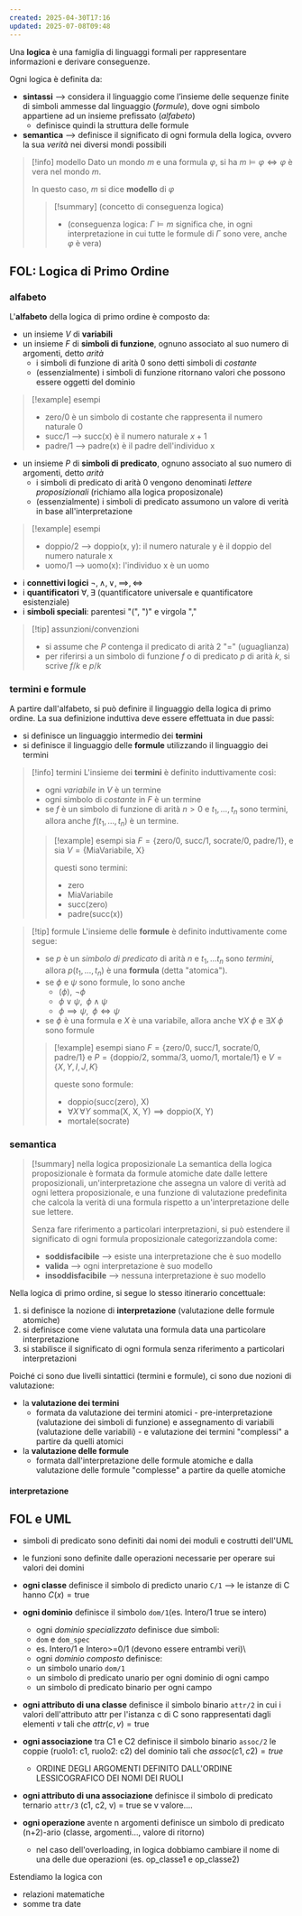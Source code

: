 ```yaml
---
created: 2025-04-30T17:16
updated: 2025-07-08T09:48
---
```

Una **logica** è una famiglia di linguaggi formali per rappresentare informazioni e derivare conseguenze.

Ogni logica è definita da:
- **sintassi** ⟶ considera il linguaggio come l’insieme delle sequenze finite di simboli ammesse dal linguaggio (*formule*), dove ogni simbolo appartiene ad un insieme prefissato (*alfabeto*)
	- definisce quindi la struttura delle formule
- **semantica** ⟶ definisce il significato di ogni formula della logica, ovvero la sua *verità* nei diversi mondi possibili

>[!info] modello
> Dato un mondo $m$ e una formula $\varphi$, si ha  $m \vDash \varphi \iff \varphi$ è vera nel mondo $m$.
> 
> In questo caso, $m$ si dice **modello** di $\varphi$
> >[!summary] (concetto di conseguenza logica)
>> - (conseguenza logica: $\Gamma \vDash m$  significa che, in ogni interpretazione in cui tutte le formule di $\Gamma$ sono vere, anche $\varphi$ è vera)

## FOL: Logica di Primo Ordine
### alfabeto
L'**alfabeto** della logica di primo ordine è composto da:
- un insieme $V$ di **variabili**
- un insieme $F$ di **simboli di funzione**, ognuno associato al suo numero di argomenti, detto *arità*
	- i simboli di funzione di arità 0 sono detti simboli di *costante*
	- (essenzialmente) i simboli di funzione ritornano valori che possono essere oggetti del dominio

>[!example] esempi
>- $\text{zero/0}$ è un simbolo di costante che rappresenta il numero naturale 0
>- $\text{succ/1}$ ⟶ $\text{succ(x)}$ è il numero naturale $x+1$
>- $\text{padre/1}$ ⟶ $\text{padre(x)}$ è il padre dell'individuo $\text{x}$

- un insieme $P$ di **simboli di predicato**, ognuno associato al suo numero di argomenti, detto *arità*
	- i simboli di predicato di arità 0 vengono denominati *lettere proposizionali* (richiamo alla logica proposizonale)
	- (essenzialmente) i simboli di predicato assumono un valore di verità in base all'interpretazione

>[!example] esempi
>- $\text{doppio/2}$ ⟶ $\text{doppio(x, y)}$: il numero naturale $\text{y}$ è il doppio del numero naturale $\text{x}$
>- $\text{uomo/1}$  ⟶ $\text{uomo(x)}$: l'individuo $\text{x}$ è un uomo

- i **connettivi logici** $\neg,\,\land,\lor,\,\implies,\,\iff$
- i **quantificatori** $\forall,\,\exists$ (quantificatore universale e quantificatore esistenziale)
- i **simboli speciali**: parentesi "(", ")" e virgola ","

>[!tip] assunzioni/convenzioni
>- si assume che $P$ contenga il predicato di arità 2 "$=$" (uguaglianza)
>- per riferirsi a un simbolo di funzione $f$ o di predicato $p$ di arità $k$, si scrive $f/k$ e $p / k$

### termini e formule
A partire dall'alfabeto, si può definire il linguaggio della logica di primo ordine. La sua definizione induttiva deve essere effettuata in due passi:
- si definisce un linguaggio intermedio dei **termini**
- si definisce il linguaggio delle **formule** utilizzando il linguaggio dei termini

>[!info] termini
>L'insieme dei **termini** è definito induttivamente così:
>- ogni *variabile* in $V$ è un termine
>- ogni simbolo di *costante* in $F$ è un termine
>- se $f$ è un simbolo di funzione di arità $n>0$ e $t_{1},\,\dots,\, t_{n}$ sono termini, allora anche $f(t_{1},\dots,\, t_{n})$ è un termine.
>
>>[!example] esempi
>>sia $F=\{\text{zero/0, succ/1, socrate/0, padre/1}\}$, e sia $V=\{ \text{MiaVariabile, X} \}$
>>
>>questi sono termini:
>>- $\text{zero}$
>>- $\text{MiaVariabile}$
>>- $\text{succ(zero)}$
>>- $\text{padre(succ(x))}$

>[!tip] formule
>L'insieme delle **formule** è definito induttivamente come segue:
>- se $p$ è un *simbolo di predicato* di arità $n$ e $t_{1},\,\dots t_{n}$ sono *termini*, allora $p(t_{1},\,\dots,\,t_{n})$ è una **formula** (detta "atomica").
>- se $\phi$ e $\psi$ sono formule, lo sono anche
>	- $(\phi),\,\,\neg \phi$
>	- $\phi \lor \psi,\;\;\phi \land \psi$
>	- $\phi \implies \psi,\;\; \phi \iff \psi$
>- se $\phi$ è una formula e $X$ è una variabile, allora anche $\forall X \;\phi$ e $\exists X\; \phi$ sono formule
>
>>[!example] esempi
>>siano  $F=\{ \text{zero/0, succ/1, socrate/0, padre/1} \}$ e $P=\{ \text{doppio/2, somma/3, uomo/1, mortale/1} \}$ e $V=\{ X,\,Y,\,I,\,J,\,K \}$
>>
>>queste sono formule:
>>- $\text{doppio(succ(zero), X)}$
>>- $\forall X\, \forall Y\text{ somma(X, X, Y)}\implies \text{doppio(X, Y)}$
>>- $\text{mortale(socrate)}$

### semantica
> [!summary] nella logica proposizionale
> La semantica della logica proposizionale è formata da formule atomiche date dalle lettere proposizionali, un'interpretazione che assegna un valore di verità ad ogni lettera proposizionale, e una funzione di valutazione predefinita che calcola la verità di una formula rispetto a un'interpretazione delle sue lettere.
> 
> Senza fare riferimento a particolari interpretazioni, si può estendere il significato di ogni formula proposizionale categorizzandola come:
> - **soddisfacibile** ⟶ esiste una interpretazione che è suo modello
> - **valida** ⟶ ogni interpretazione è suo modello
> - **insoddisfacibile** ⟶ nessuna interpretazione è suo modello

Nella logica di primo ordine, si segue lo stesso itinerario concettuale:
1) si definisce la nozione di **interpretazione** (valutazione delle formule atomiche)
2) si definisce come viene valutata una formula data una particolare interpretazione
3) si stabilisce il significato di ogni formula senza riferimento a particolari interpretazioni

Poiché ci sono due livelli sintattici (termini e formule), ci sono due nozioni di valutazione:
- la **valutazione dei termini**
	- formata da valutazione dei termini atomici - pre-interpretazione (valutazione dei simboli di funzione) e assegnamento di variabili (valutazione delle variabili) - e valutazione dei termini "complessi" a partire da quelli atomici
- la **valutazione delle formule**
	- formata dall'interpretazione delle formule atomiche e dalla valutazione delle formule "complesse" a partire da quelle atomiche

#### interpretazione



## FOL e UML
- simboli di predicato sono definiti dai nomi dei moduli e costrutti dell'UML
- le funzioni sono definite dalle operazioni necessarie per operare sui valori dei domini

- **ogni classe** definisce il simbolo di predicto unario `C/1` ⟶ le istanze di C hanno $C(x)=\text{true}$
- **ogni dominio** definisce il simbolo `dom/1`(es. Intero/1 true se intero)
	- ogni *dominio specializzato* definisce due simboli:
	- `dom` e `dom_spec`
	- es. Intero/1 e Intero>=0/1 (devono essere entrambi veri)\
	- ogni *dominio composto* definisce:
	- un simbolo unario `dom/1`
	- un simbolo di predicato unario per ogni dominio di ogni campo
	- un simbolo di predicato binario per ogni campo
- **ogni attributo di una classe** definisce il simbolo binario `attr/2` in cui i valori dell'attributo attr per l'istanza c di C sono rappresentati dagli elementi $v$ tali che $attr(c,v)=\text{true}$
- **ogni associazione** tra C1 e C2 definisce il simbolo binario `assoc/2` le coppie (ruolo1: c1, ruolo2: c2) del dominio tali che $assoc(c1, c2)=true$
	- ORDINE DEGLI ARGOMENTI DEFINITO DALL'ORDINE LESSICOGRAFICO DEI NOMI DEI RUOLI
- **ogni attributo di una associazione** definisce il simbolo di predicato ternario `attr/3` (c1, c2, v) = true se v valore....
- **ogni operazione** avente n argomenti definisce un simbolo di predicato (n+2)-ario (classe, argomenti..., valore di ritorno)
	- nel caso dell'overloading, in logica dobbiamo cambiare il nome di una delle due operazioni (es. op_classe1 e op_classe2)

Estendiamo la logica con
- relazioni matematiche
- somme tra date